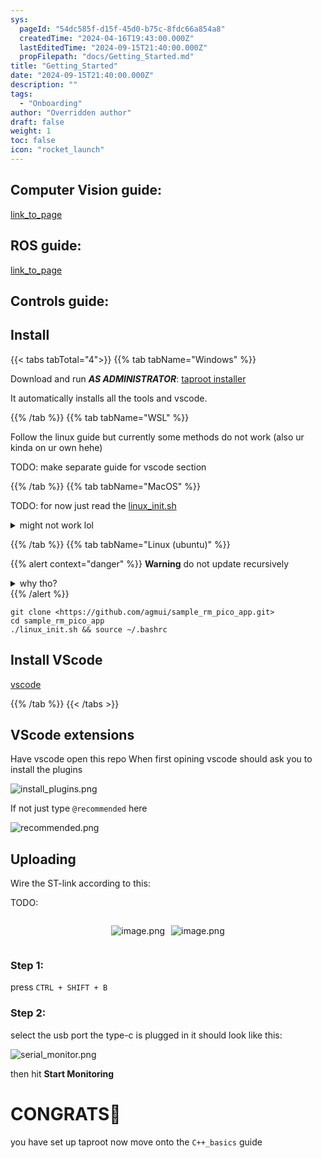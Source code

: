 ```yaml
---
sys:
  pageId: "54dc585f-d15f-45d0-b75c-8fdc66a854a8"
  createdTime: "2024-04-16T19:43:00.000Z"
  lastEditedTime: "2024-09-15T21:40:00.000Z"
  propFilepath: "docs/Getting_Started.md"
title: "Getting_Started"
date: "2024-09-15T21:40:00.000Z"
description: ""
tags:
  - "Onboarding"
author: "Overridden author"
draft: false
weight: 1
toc: false
icon: "rocket_launch"
---
```


## Computer Vision guide:

[link_to_page](86d45bc0-388b-4d26-8848-44f255f73d0e)

## ROS guide:

[link_to_page](3c76c1de-ec8f-46d6-8b0a-294005edc2d5)

## Controls guide:

## Install

{{< tabs tabTotal="4">}}
{{% tab tabName="Windows" %}}

Download and run _**AS ADMINISTRATOR**_: [taproot installer](https://github.com/Thornbots/TeachingFreshies/releases/tag/1.0)

It automatically installs all the tools and vscode.

{{% /tab %}}
{{% tab tabName="WSL" %}}

Follow the linux guide but currently some methods do not work (also ur kinda on ur own hehe)

TODO: make separate guide for vscode section

{{% /tab %}}
{{% tab tabName="MacOS" %}}

TODO: for now just read the [linux_init.sh](https://github.com/agmui/sample_rm_pico_app/blob/main/linux_init.sh)

<details>
<summary>might not work lol</summary>

`brew install libusb pkg-config`

Next install: [vscode](https://code.visualstudio.com/Download)

</details>

{{% /tab %}}
{{% tab tabName="Linux (ubuntu)" %}}

{{% alert context="danger" %}}
**Warning** do not update recursively
<details>
<summary>why tho?</summary>
There are some submodules that may go on for a while (like tinyusb) and I highly
recommend you don't need to get them.
If you want to see what submodules I update just look in `linux_init.sh`
</details>
{{% /alert %}}

```shell
git clone <https://github.com/agmui/sample_rm_pico_app.git>
cd sample_rm_pico_app
./linux_init.sh && source ~/.bashrc
```

## Install VScode

[vscode](https://code.visualstudio.com/Download)

{{% /tab %}}
{{< /tabs >}}

## VScode extensions

Have vscode open this repo
When first opining vscode should ask you to install the plugins

![install_plugins.png](https://prod-files-secure.s3.us-west-2.amazonaws.com/d518164a-d88e-44d1-a4ee-3adb3bd8bce0/89bd30f0-1825-4e77-867b-0a41ce370880/install_plugins.png?X-Amz-Algorithm=AWS4-HMAC-SHA256&X-Amz-Content-Sha256=UNSIGNED-PAYLOAD&X-Amz-Credential=ASIAZI2LB4667XQSL7JP%2F20250318%2Fus-west-2%2Fs3%2Faws4_request&X-Amz-Date=20250318T021733Z&X-Amz-Expires=3600&X-Amz-Security-Token=IQoJb3JpZ2luX2VjEPr%2F%2F%2F%2F%2F%2F%2F%2F%2F%2FwEaCXVzLXdlc3QtMiJGMEQCICDLxVfAGD5E8XEFYl0VRLcA2YMX6HbbE7ksSEUJApTlAiB5c4%2B%2B12Jw6IxCbUbVAA4WVrnpXn2MQk6liWk4p92DLCr%2FAwhTEAAaDDYzNzQyMzE4MzgwNSIMKFiJGUvAikhErdt7KtwDMV%2By0x1HKqFC4TbZdUl9olUwT6dYqo0%2FARa1v8NGZD82%2FRyLBQUZ8WtrTJeSKEbPfYZHCdQOcRd0doC7G%2FQxRlmRJ2Sapv03u4IgUPid6Zm7zsxlktHAwdogtXWJ6WTqwJR9jmTSoiivM9Re%2Fk6RfrbXIzCvSf%2FPJHgf8FWoBaQjvEr4SVeC%2Fg%2F6VkFtLfsrowPJo0%2F8VRk1JmvV%2FvvBmwe5vyL%2B%2FvVZySnXJyX1k2lCTNkq%2BtVmSBQ9a18gneaVR8ZnI0%2Bt3HVkCRtNcUzQJHDSM5D9J%2FhTvABvbbMn6NddmaJMM92K7TOcgtB%2FoNgjAuANlIssGYFY%2B7gXsLa1alAIlcnSK%2FyQCSVGHBHdEFdxD2DzLVtM9Y4F3LsH6HmsFZw%2F0P79MlpmPiwXRyEzREF%2BqGONPPtXmdY4BTAzhGv9qNrc4%2B%2BVtimzM%2Bmk8AaHItaW%2FfNmnmph9mEMHj9pkLSXJLAzxoji%2BhMjIwL8hPfyvqWUZ3yulzRkuZFqMhOIEQNMKeirJhVEMh7gZabpq7TlkJVRq%2BGmw5uPqasJvF8EpIiuHsUL9Z7G3b%2Bp%2BA%2F08m3Ns0Qz5CBiZaqXrCjTus%2BveweiqYrOyQxwNAyzMwUh5%2BSkgEdrO%2Fg%2B%2BDUwqqrjvgY6pgHnxLMJkdvBtUrlZGZ9IISxfeS3RuevfCxVWRPoyqn37TGYT2Y6ETOS0g%2FtfPcqzFVAiYjqVDZ1HfApa%2By%2Bg0dfmECjTgXafXnzZAEVXiyad8%2FJruvKEsxpQvM9hnODu%2B5SjBpuAUmX71yRFRoRfozDV8GBVwYJtFfMwScfmnvj%2BBdzVMB8D2ah40MpRQgUHArVt3X0hgL8X4JTd8CRH15D%2BFMruUoa&X-Amz-Signature=75ef8b322c9ebdb160f85df23ea671895db5a20f82fa517ead598351a497b17d&X-Amz-SignedHeaders=host&x-id=GetObject)

If not just type `@recommended` here  

![recommended.png](https://prod-files-secure.s3.us-west-2.amazonaws.com/d518164a-d88e-44d1-a4ee-3adb3bd8bce0/61e661e9-5d85-4dfc-be0d-8d2097a5e793/recommended.png?X-Amz-Algorithm=AWS4-HMAC-SHA256&X-Amz-Content-Sha256=UNSIGNED-PAYLOAD&X-Amz-Credential=ASIAZI2LB4667XQSL7JP%2F20250318%2Fus-west-2%2Fs3%2Faws4_request&X-Amz-Date=20250318T021733Z&X-Amz-Expires=3600&X-Amz-Security-Token=IQoJb3JpZ2luX2VjEPr%2F%2F%2F%2F%2F%2F%2F%2F%2F%2FwEaCXVzLXdlc3QtMiJGMEQCICDLxVfAGD5E8XEFYl0VRLcA2YMX6HbbE7ksSEUJApTlAiB5c4%2B%2B12Jw6IxCbUbVAA4WVrnpXn2MQk6liWk4p92DLCr%2FAwhTEAAaDDYzNzQyMzE4MzgwNSIMKFiJGUvAikhErdt7KtwDMV%2By0x1HKqFC4TbZdUl9olUwT6dYqo0%2FARa1v8NGZD82%2FRyLBQUZ8WtrTJeSKEbPfYZHCdQOcRd0doC7G%2FQxRlmRJ2Sapv03u4IgUPid6Zm7zsxlktHAwdogtXWJ6WTqwJR9jmTSoiivM9Re%2Fk6RfrbXIzCvSf%2FPJHgf8FWoBaQjvEr4SVeC%2Fg%2F6VkFtLfsrowPJo0%2F8VRk1JmvV%2FvvBmwe5vyL%2B%2FvVZySnXJyX1k2lCTNkq%2BtVmSBQ9a18gneaVR8ZnI0%2Bt3HVkCRtNcUzQJHDSM5D9J%2FhTvABvbbMn6NddmaJMM92K7TOcgtB%2FoNgjAuANlIssGYFY%2B7gXsLa1alAIlcnSK%2FyQCSVGHBHdEFdxD2DzLVtM9Y4F3LsH6HmsFZw%2F0P79MlpmPiwXRyEzREF%2BqGONPPtXmdY4BTAzhGv9qNrc4%2B%2BVtimzM%2Bmk8AaHItaW%2FfNmnmph9mEMHj9pkLSXJLAzxoji%2BhMjIwL8hPfyvqWUZ3yulzRkuZFqMhOIEQNMKeirJhVEMh7gZabpq7TlkJVRq%2BGmw5uPqasJvF8EpIiuHsUL9Z7G3b%2Bp%2BA%2F08m3Ns0Qz5CBiZaqXrCjTus%2BveweiqYrOyQxwNAyzMwUh5%2BSkgEdrO%2Fg%2B%2BDUwqqrjvgY6pgHnxLMJkdvBtUrlZGZ9IISxfeS3RuevfCxVWRPoyqn37TGYT2Y6ETOS0g%2FtfPcqzFVAiYjqVDZ1HfApa%2By%2Bg0dfmECjTgXafXnzZAEVXiyad8%2FJruvKEsxpQvM9hnODu%2B5SjBpuAUmX71yRFRoRfozDV8GBVwYJtFfMwScfmnvj%2BBdzVMB8D2ah40MpRQgUHArVt3X0hgL8X4JTd8CRH15D%2BFMruUoa&X-Amz-Signature=af25085c5fded1f4c5b74b060dfa19fc1f61b7eea6e70445e71a6dfce4c6d85d&X-Amz-SignedHeaders=host&x-id=GetObject)

## Uploading

Wire the ST-link according to this:

TODO:

<div style="display: flex;flex-direction: row; column-gap:10px; max-width: 630px;justify-content: center;">
<div>

![image.png](https://prod-files-secure.s3.us-west-2.amazonaws.com/d518164a-d88e-44d1-a4ee-3adb3bd8bce0/210ecb78-1116-4d7b-b9b7-2292f66fa2c2/image.png?X-Amz-Algorithm=AWS4-HMAC-SHA256&X-Amz-Content-Sha256=UNSIGNED-PAYLOAD&X-Amz-Credential=ASIAZI2LB466TNLQADRF%2F20250318%2Fus-west-2%2Fs3%2Faws4_request&X-Amz-Date=20250318T021740Z&X-Amz-Expires=3600&X-Amz-Security-Token=IQoJb3JpZ2luX2VjEPr%2F%2F%2F%2F%2F%2F%2F%2F%2F%2FwEaCXVzLXdlc3QtMiJGMEQCIGAtc3R4eG2UybL5LYYMfxD1%2BGgwWcuqL3h7xeSYkpTkAiAE1aNJEMUH2iAnk5odTPOb19by2FHdER4UI%2FCb1JVs2ir%2FAwhTEAAaDDYzNzQyMzE4MzgwNSIM6jLZpl9dYw9V5CaKKtwDTcX1sDWqVMm9qx3boq01ZtugnVXetEeyVGYHohaF73JdNqhRUONjx1lJaX4d2FbR%2FmRXrBtHWc225xKxDAdcgeYWc71mv8ZePfId0ZY2LjfP8XYHIJkPAQfcotxoinyyjEor%2B1WSFsW0N7JgQbD25EDr0bRn6dYN8Utv3lp%2FWt8vTt1hhIQQ0tRN9WLhAw0WDMPTSjCXlFVXMgEH57%2BufL%2BgMqmEZ51VCml9jrnxbhuo%2F6zjQkyQLNbA5t3YVjDQ1eDxdPRF%2B0ZTMO0aaMsl7CBdYHeCRENysiFjp2DufVbDxXFSVbtjOQU8zFYmZxzZkurtiWXsEvoJUOdpOFanY7%2Fsyo6LbQcCDYEmuaXddKfCwlXIdkMT9tTAYICJXUiHYmYMxLveL14MSqElWRvzfi2Al4RCngtfw7lWXSwvqi821D6c54oq3595VBAgFxkuBDgUlvlKpUAp9HxnqoPoDpMiV7e0%2BMriLVZAJktuHTXqhvBmq8ANOPcyrNN9bLDlrQu6Wb7oIgHEc1DNvszemXeSXCLxE5QvmRFkWjfSDYP6APLxlOfV05mNHra5I7Eurnzkzt9%2F3CYFJivgyMRFxV5O2y6qRNFUiPds75JfMf4Le61KPm09CGERS5Awq6rjvgY6pgHlpCYwCb%2F3TgOLLknpdLz5NKzM6MolEikWkDS%2BbvUsBqQ4%2Fjf1l6usn%2Bo%2BJTSX73KWZDJmsqubroFY8CuAtckDo%2FQH2%2BUJirgAEGVjB6fAGOcO6QD%2FzvYvvA54clLUhecBcgc%2FhWlU3PumOVsvQbc4uBaVyWWMHa0YdSOTDlgDJA5%2BOt6iZ%2FMv8y%2Fxyuyw298t%2BWuqUl0hHe%2F%2FfJQeW8WJ8WOGhnNJ&X-Amz-Signature=971de5de8c23f567decf2fa4e87be63b89dbb5a292f7a734ef346dac23e428b1&X-Amz-SignedHeaders=host&x-id=GetObject)

</div>
<div>

![image.png](https://prod-files-secure.s3.us-west-2.amazonaws.com/d518164a-d88e-44d1-a4ee-3adb3bd8bce0/33a0fd0f-8ca6-4a86-8e09-26e95ded1fff/image.png?X-Amz-Algorithm=AWS4-HMAC-SHA256&X-Amz-Content-Sha256=UNSIGNED-PAYLOAD&X-Amz-Credential=ASIAZI2LB466SZNCNBOF%2F20250318%2Fus-west-2%2Fs3%2Faws4_request&X-Amz-Date=20250318T021740Z&X-Amz-Expires=3600&X-Amz-Security-Token=IQoJb3JpZ2luX2VjEPr%2F%2F%2F%2F%2F%2F%2F%2F%2F%2FwEaCXVzLXdlc3QtMiJGMEQCIClb4Tr4R7WQuqTUkwG%2Bcl%2FcE56hNk96BJOECY8x27yXAiBQKP7GysmFEINzHAlDNUXnM0GD5G4iDDlbqZRUW7pHCCr%2FAwhTEAAaDDYzNzQyMzE4MzgwNSIMVf5AKHKR%2BpVuYy3GKtwDA6xYXjLB92RfFHQ6E2oZJwhaMTTYUcVeeLlRshTwnkc8dCuH%2FVVHpXBz5FsTH2OBWROPvx59BTJgfCzSRUSNARhviNqdjlrFTEvwFDS%2BZUaHQtBfV9uuzc9Lek7Givj7HhO9ksg5jci9cwHe7HTGOejZiXASnH9F%2BJZsVii0Ny2rJIr6ticgNHxZLAGhXgbW7MljWPNPsZ9w3R18zhShshWX9mwg7kPnOWjiUsVnFvdCfiZK1zz48rm3y2Rw6vQR7yJ0zEy%2BdLWsFUJgrdTFR9zj%2BzW3dCXLrBTJVhw%2FS7GCZnWyuQYlgxZLQO6GUytqFyWdQ%2Bj42fSHa3saIkUJSC7cBW%2FixuWKdUbG16SHQ4RQDyzzGChGrv2K6z2d0qiWIwVUGhwKXh6aYYnpvmF%2FmQHNiqJ0Ep8FaS92sppCZZo9fyPd6IYzFw0r35STIo28MsXBcWmroyHHK5v8ilQh5VPrvrC1%2Buik5WgratrzYZ%2BoKGSWHw5TCPsU6nZdtdl2pLDWBqQzAx489XaWtvqj4rUGR%2FghcPKBeOOsQEoFIcO7%2B3iuJc27snUX%2FvgqiH%2BLK8Akl5Yye4ko8D6%2Bydt3k4HNPYuq%2BBQ9fE%2Brr5I9jzNXoZECXPKKoyihAHYwl6vjvgY6pgGDAUlTCaI9yd2h%2FvSbsi%2BGya61jyG%2FzB2E%2FtHzm0Nevr1mR23WOD2xrhEBKdk6OtbaIV78hhMUhDLQwa7BVqRnBuGIUZ7qQMxV6iCksLjC13H3GiFEQ2KXNsnMj9rr9VXUtQXyvEVQoF3RDgJYSV5oz5q8ttfVwN8PIOkGU6G%2BZhR3gw1kg2%2B9PLWr31KpyIVnuF5Z2zKHFd0yHTfe3ABQGG7dKdNN&X-Amz-Signature=ddb3e6b027dbe27bfc060652d3b2a5c5585717205ec5ce25e3de6c50f062da11&X-Amz-SignedHeaders=host&x-id=GetObject)

</div>
</div>

### Step 1:

press `CTRL + SHIFT + B`

### Step 2:

select the usb port the type-c is plugged in it should look like this:

![serial_monitor.png](https://prod-files-secure.s3.us-west-2.amazonaws.com/d518164a-d88e-44d1-a4ee-3adb3bd8bce0/f03f4774-05d4-4393-b6a0-d5efb6d315ab/serial_monitor.png?X-Amz-Algorithm=AWS4-HMAC-SHA256&X-Amz-Content-Sha256=UNSIGNED-PAYLOAD&X-Amz-Credential=ASIAZI2LB4667XQSL7JP%2F20250318%2Fus-west-2%2Fs3%2Faws4_request&X-Amz-Date=20250318T021733Z&X-Amz-Expires=3600&X-Amz-Security-Token=IQoJb3JpZ2luX2VjEPr%2F%2F%2F%2F%2F%2F%2F%2F%2F%2FwEaCXVzLXdlc3QtMiJGMEQCICDLxVfAGD5E8XEFYl0VRLcA2YMX6HbbE7ksSEUJApTlAiB5c4%2B%2B12Jw6IxCbUbVAA4WVrnpXn2MQk6liWk4p92DLCr%2FAwhTEAAaDDYzNzQyMzE4MzgwNSIMKFiJGUvAikhErdt7KtwDMV%2By0x1HKqFC4TbZdUl9olUwT6dYqo0%2FARa1v8NGZD82%2FRyLBQUZ8WtrTJeSKEbPfYZHCdQOcRd0doC7G%2FQxRlmRJ2Sapv03u4IgUPid6Zm7zsxlktHAwdogtXWJ6WTqwJR9jmTSoiivM9Re%2Fk6RfrbXIzCvSf%2FPJHgf8FWoBaQjvEr4SVeC%2Fg%2F6VkFtLfsrowPJo0%2F8VRk1JmvV%2FvvBmwe5vyL%2B%2FvVZySnXJyX1k2lCTNkq%2BtVmSBQ9a18gneaVR8ZnI0%2Bt3HVkCRtNcUzQJHDSM5D9J%2FhTvABvbbMn6NddmaJMM92K7TOcgtB%2FoNgjAuANlIssGYFY%2B7gXsLa1alAIlcnSK%2FyQCSVGHBHdEFdxD2DzLVtM9Y4F3LsH6HmsFZw%2F0P79MlpmPiwXRyEzREF%2BqGONPPtXmdY4BTAzhGv9qNrc4%2B%2BVtimzM%2Bmk8AaHItaW%2FfNmnmph9mEMHj9pkLSXJLAzxoji%2BhMjIwL8hPfyvqWUZ3yulzRkuZFqMhOIEQNMKeirJhVEMh7gZabpq7TlkJVRq%2BGmw5uPqasJvF8EpIiuHsUL9Z7G3b%2Bp%2BA%2F08m3Ns0Qz5CBiZaqXrCjTus%2BveweiqYrOyQxwNAyzMwUh5%2BSkgEdrO%2Fg%2B%2BDUwqqrjvgY6pgHnxLMJkdvBtUrlZGZ9IISxfeS3RuevfCxVWRPoyqn37TGYT2Y6ETOS0g%2FtfPcqzFVAiYjqVDZ1HfApa%2By%2Bg0dfmECjTgXafXnzZAEVXiyad8%2FJruvKEsxpQvM9hnODu%2B5SjBpuAUmX71yRFRoRfozDV8GBVwYJtFfMwScfmnvj%2BBdzVMB8D2ah40MpRQgUHArVt3X0hgL8X4JTd8CRH15D%2BFMruUoa&X-Amz-Signature=7e14b07f0036c0776bf510f3c650d86e3c1413c3199c558b2e88f37f4f68f473&X-Amz-SignedHeaders=host&x-id=GetObject)

then hit **Start Monitoring**

# CONGRATS🎉

you have set up taproot now move onto the `C++_basics` guide
